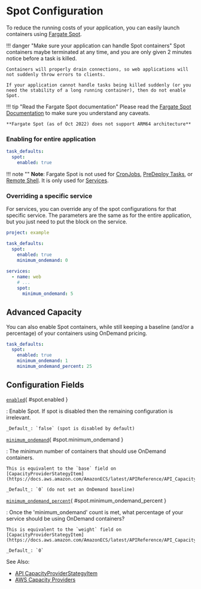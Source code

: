# Spot Configuration

To reduce the running costs of your application, you can easily launch containers using [Fargate Spot](https://aws.amazon.com/fargate/pricing/).

!!! danger "Make sure your application can handle Spot containers"
    Spot containers maybe terminated at any time, and you are only given 2 minutes notice before a task is killed.

    Containers will properly drain connections, so web applications will not suddenly throw errors to clients.

    If your application cannot handle tasks being killed suddenly (or you need the stability of a long running container), then do not enable Spot.

!!! tip "Read the Fargate Spot documentation"
    Please read the [Fargate Spot Documentation](https://docs.aws.amazon.com/AmazonECS/latest/developerguide/fargate-capacity-providers.html) to make sure you understand any caveats.

    **Fargate Spot (as of Oct 2022) does not support ARM64 architecture**


### Enabling for entire application

```yaml
task_defaults:
  spot:
    enabled: true
```

!!! note ""
    **Note**: Fargate Spot is not used for [CronJobs](cronjobs.md), [PreDeploy Tasks](predeploy.md), or [Remote Shell](console.md). It is only used for [Services](services.md).


### Overriding a specific service
For services, you can override any of the spot configurations for that specific service. The parameters are the same as for the entire application, but you just need to put the block on the service.

```yaml title="Example"
project: example

task_defaults:
  spot:
    enabled: true
    minimum_ondemand: 0
  
services:
  - name: web
    # ...
    spot:
      minimum_ondemand: 5

```

## Advanced Capacity

You can also enable Spot containers, while still keeping a baseline (and/or a percentage) of your containers using OnDemand pricing.


```yaml
task_defaults:
  spot:
    enabled: true
    minimum_ondemand: 1
    minimum_ondemand_percent: 25
```

## Configuration Fields

[`enabled`](#spot.enabled){ #spot.enabled }

:   Enable Spot. If spot is disabled then the remaining configuration is irrelevant.

    _Default_: `false` (spot is disabled by default)

[`minimum_ondemand`](#spot.minimum_ondemand){ #spot.minimum_ondemand }

:   The minimum number of containers that should use OnDemand containers.
    
    This is equivalent to the `base` field on [CapacityProviderStategyItem](https://docs.aws.amazon.com/AmazonECS/latest/APIReference/API_CapacityProviderStrategyItem.html).
    
    _Default_: `0` (do not set an OnDemand baseline)

[`minimum_ondemand_percent`](#spot.minimum_ondemand_percent){ #spot.minimum_ondemand_percent }

:   Once the 'minimum_ondemand' count is met, what percentage of your service should be using OnDemand containers?
    
    This is equivalent to the `weight` field on [CapacityProviderStategyItem](https://docs.aws.amazon.com/AmazonECS/latest/APIReference/API_CapacityProviderStrategyItem.html).

    _Default_: `0`

See Also:

* [API CapacityProviderStategyItem](https://docs.aws.amazon.com/AmazonECS/latest/APIReference/API_CapacityProviderStrategyItem.html)
* [AWS Capacity Providers](https://docs.aws.amazon.com/AmazonECS/latest/developerguide/cluster-capacity-providers.html)

